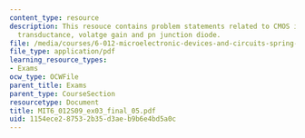 ```yaml
---
content_type: resource
description: This resouce contains problem statements related to CMOS inverter, NMOS
  transductance, volatge gain and pn junction diode.
file: /media/courses/6-012-microelectronic-devices-and-circuits-spring-2009/1154ece287532b35d3aeb9b6e4bd5a0c_MIT6_012S09_ex03_final_05.pdf
file_type: application/pdf
learning_resource_types:
- Exams
ocw_type: OCWFile
parent_title: Exams
parent_type: CourseSection
resourcetype: Document
title: MIT6_012S09_ex03_final_05.pdf
uid: 1154ece2-8753-2b35-d3ae-b9b6e4bd5a0c
---
```


